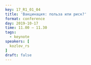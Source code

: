 ```yaml
---
key: 17_R1_01_04
title: 'Вакцинация: польза или риск?'
format: conference
day: 2019-10-17
time: 11.00 – 11.30
tags:
  - keynote
speakers: [
  kozlov_rs
]
draft: false
---
```

